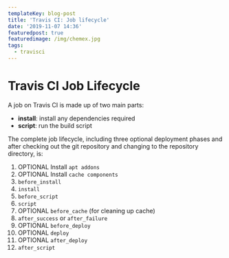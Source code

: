 ```yaml
---
templateKey: blog-post
title: 'Travis CI: Job lifecycle'
date: '2019-11-07 14:36'
featuredpost: true
featuredimage: /img/chemex.jpg
tags:
  - travisci
---
```

# Travis CI Job Lifecycle
A job on Travis CI is made up of two main parts:
- **install**: install any dependencies required
- **script**: run the build script

The complete job lifecycle, including three optional deployment phases and after checking out the git repository and changing to the repository directory, is:

1. OPTIONAL Install `apt addons`
2. OPTIONAL Install `cache components`
3. `before_install`
4. `install`
5. `before_script`
6. `script`
7. OPTIONAL `before_cache` (for cleaning up cache)
8. `after_success` or `after_failure`
9. OPTIONAL `before_deploy`
10. OPTIONAL `deploy`
11. OPTIONAL `after_deploy`
12. `after_script`
